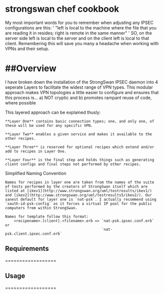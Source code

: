 # strongswan chef cookbook

My most important words for you to remember when adjusting any IPSEC configurations are this: 
	' "left is local to the machine where the file that you are reading it in resides; right is remote in the same manner" '
SO, on the server side left is local to the server and on the client left is local to that client. Remembering this will save you many a headache when working with VPNs and their setup.

##Overview
=================

I have broken down the installation of the StrongSwan IPSEC daemon into 4 seperate Layers to facilitate the widest range of VPN types. This modular approach makes VPN topologies a little easier to configure and ensures that this process is...
	a) NOT cryptic and 
	b) promotes rampant reuse of code, where possible

This layered approach can be explained thusly:

	**Layer One** contains basic connection types; one, and only one, of these will be used for any specific VPN.

	**Layer Two** enables a given service and makes it available to the other recipes.

	**Layer Three** is reserved for optional recipes which extend and/or add to recipes in Layer One.

	**Layer Four** is the final step and holds things such as generating client configs and final steps not performed by other recipes.

Simplified Naming Convention 

	Names for recipes in layer one are taken from the names of the suite of tests performed by the creators of StrongSwan itself which are listed at [ikev1](http://www.strongswan.org/uml/testresults/ikev1/) and [ikev2](http://www.strongswan.org/uml/testresults5/ikev2/). Our sanest default for layer one is `nat-psk`. I actually recommend using `xauth-id-psk-config` as it forces a virtual IP pool for the public computers from within StrongSwan.

	Names for template follow this format: 
		<recipename>.[client].<filename>.erb => `nat-psk.ipsec.conf.erb` or
												`nat-psk.client.ipsec.conf.erb` 
	

## Requirements
==================

## Usage
==================

